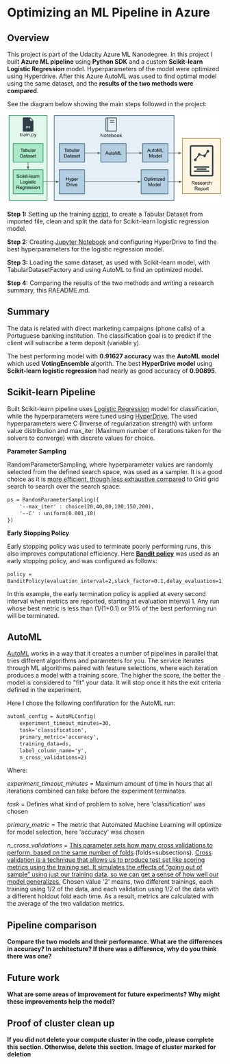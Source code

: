 # Optimizing an ML Pipeline in Azure

## Overview
This project is part of the Udacity Azure ML Nanodegree. In this project I built **Azure ML pipeline** using **Python SDK** and a custom **Scikit-learn Logistic Regression** model. Hyperparameters of the model were optimized using Hyperdrive. After this Azure AutoML was used to find optimal model using the same dataset, and the **results of the two methods were compared**. 

See the diagram below showing the main steps followed in the project:

![alt text](images/Project_process_overview.png)

**Step 1:** Setting up the training [script](train.py), to create a Tabular Dataset from imported file, clean and split the data for Scikit-learn logistic regression model. 

**Step 2:** Creating [Jupyter Notebook](udacity-project.ipynb) and configuring HyperDrive to find the best hyperparameters for the logistic regression model. 

**Step 3:** Loading the same dataset, as used with Scikit-learn model, with TabularDatasetFactory and using AutoML to find an optimized model. 

**Step 4:** Comparing the results of the two methods and writing a research summary, this RAEADME.md.

## Summary
The data is related with direct marketing campaigns (phone calls) of a Portuguese banking institution. The classification goal is to predict if the client will subscribe a term deposit (variable y). 

The best performing model with **0.91627 accuracy** was the **AutoML model** which used **VotingEnsemble** algorith. The best **HyperDrive model** using **Scikit-learn logistic regression** had nearly as good accuracy of **0.90895**.

## Scikit-learn Pipeline

Built Scikit-learn pipeline uses [Logistic Regression](https://scikit-learn.org/stable/modules/generated/sklearn.linear_model.LogisticRegression.html) model for classification, while the hyperparameters were tuned using [HyperDrive](https://docs.microsoft.com/en-us/azure/machine-learning/how-to-tune-hyperparameters). The used hyperparameters were C (Inverse of regularization strength) with unform value distribution and max_iter (Maximum number of iterations taken for the solvers to converge) with discrete values for choice. 

**Parameter Sampling**

RandomParameterSampling, where hyperparameter values are randomly selected from the defined search space, was used as a sampler. It is a good choice as it is [more efficient, though less exhaustive compared](https://www.sciencedirect.com/science/article/pii/S1674862X19300047) to Grid grid search to search over the search space.

```
ps = RandomParameterSampling({
    '--max_iter' : choice(20,40,80,100,150,200),
    '--C' : uniform(0.001,10)
}) 
```
**Early Stopping Policy**

Early stopping policy was used to terminate poorly performing runs, this also improves computational efficiency. Here [**Bandit policy**](https://docs.microsoft.com/en-us/azure/machine-learning/how-to-tune-hyperparameters) was used as an early stopping policy, and was configured as follows:
```
policy = BanditPolicy(evaluation_interval=2,slack_factor=0.1,delay_evaluation=1)
```
In this example, the early termination policy is applied at every second interval when metrics are reported, starting at evaluation interval 1. Any run whose best metric is less than (1/(1+0.1) or 91% of the best performing run will be terminated.

## AutoML

[AutoML](https://docs.microsoft.com/en-us/azure/machine-learning/concept-automated-ml) works in a way that it creates a number of pipelines in parallel that tries different algorithms and parameters for you. The service iterates through ML algorithms paired with feature selections, where each iteration produces a model with a training score. The higher the score, the better the model is considered to "fit" your data. It will stop once it hits the exit criteria defined in the experiment.

Here I chose the following confifuration for the AutoML run:
```
automl_config = AutoMLConfig(
    experiment_timeout_minutes=30,
    task='classification',
    primary_metric='accuracy',
    training_data=ds,
    label_column_name='y',
    n_cross_validations=2)
```
Where:

*experiment_timeout_minutes* = Maximum amount of time in hours that all iterations combined can take before the experiment terminates. 

*task* = Defines what kind of problem to solve, here 'classification' was chosen

*primary_metric* = The metric that Automated Machine Learning will optimize for model selection, here 'accuracy' was chosen

*n_cross_validations* = [This parameter sets how many cross validations to perform, based on the same number of folds](https://docs.microsoft.com/en-us/azure/machine-learning/how-to-configure-cross-validation-data-splits) (folds=subsections). [Cross validation is a technique that allows us to produce test set like scoring metrics using the training set. It simulates the effects of “going out of sample” using just our training data, so we can get a sense of how well our model generalizes.](https://towardsdatascience.com/understanding-cross-validation-419dbd47e9bd) Chosen value '2' means, two different trainings, each training using 1/2 of the data, and each validation using 1/2 of the data with a different holdout fold each time. As a result, metrics are calculated with the average of the two validation metrics.

## Pipeline comparison
**Compare the two models and their performance. What are the differences in accuracy? In architecture? If there was a difference, why do you think there was one?**

## Future work
**What are some areas of improvement for future experiments? Why might these improvements help the model?**

## Proof of cluster clean up
**If you did not delete your compute cluster in the code, please complete this section. Otherwise, delete this section.**
**Image of cluster marked for deletion**
